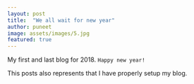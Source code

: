 ```yaml
---
layout: post
title:  "We all wait for new year"
author: puneet
image: assets/images/5.jpg
featured: true
---
```


My first and last blog for 2018. `Happy new year!`

This posts also represents that I have properly setup my blog.
